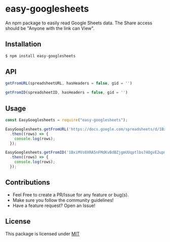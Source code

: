 # easy-googlesheets

An npm package to easily read Google Sheets data. The Share access should be "Anyone with the link can View".

## Installation

```bash
$ npm install easy-googlesheets
```

## API

```js
getFromURL(spreadsheetURL, hasHeaders = false, gid = '')

getFromID(spreadsheetID, hasHeaders = false, gid = '')
```

## Usage 

```js
const EasyGooglesheets = require("easy-googlesheets");

EasyGooglesheets.getFromURL('https://docs.google.com/spreadsheets/d/1BxiMVs0XRA5nFMdKvBdBZjgmUUqptlbs74OgvE2upms/edit#gid=0', true)
  .then((rows) => {
    console.log(rows);
  });

EasyGooglesheets.getFromID('1BxiMVs0XRA5nFMdKvBdBZjgmUUqptlbs74OgvE2upms', true)
  .then((rows) => {
    console.log(rows);
  });
```

## Contributions

- Feel Free to create a PR/Issue for any feature or bug(s).
- Make sure you follow the community guidelines!
- Have a feature request? Open an Issue!

## License

This package is licensed under [MIT](https://github.com/iamrenaud/easy-googlesheets/blob/master/LICENSE)
